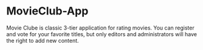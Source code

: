 # MovieClub-App
Movie Clube is classic 3-tier application for rating movies. You can register and vote for
your favorite titles, but only editors and administrators will have the right
to add new content.
